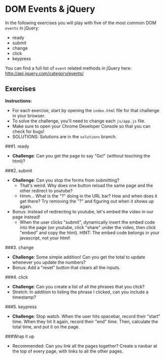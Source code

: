 # DOM Events & jQuery
In the following exercises you will play with five of the most common DOM `events` in jQuery:
- ready
- submit
- change
- click
- keypress

You can find a full list of `event` related methods in jQuery here: http://api.jquery.com/category/events/

## Exercises

**Instructions:**  
* For each exercise, start by opening the `index.html` file for that challenge in your browser. 
* To solve the challenge, you'll need to change each `js/app.js` file.
* Make sure to open your Chrome Developer Console so that you can check for bugs!
* SOLUTIONS: Solutions are in the `solutions` branch.

###1. ready
- **Challenge**: Can you get the page to say "Go!" (without touching the html)?

###2. submit
- **Challenge**: Can you stop the forms from submitting?
    + That's weird. Why does one button reload the same page and the other redirect to youtube?
    + Hmm... What is the "?" doing in the URL bar? How and when does it get there? Try removing the "?" and figuring out when it shows up again.
- Bonus: Instead of redirecting to youtube, let's embed the video in our page instead!
    +  When the user clicks "submit", dynamically insert the embed code into the page (on youtube, click "share" under the video, then click "embed" and copy the html). HINT: The embed code belongs in your javascript, not your html!

###3. change
- **Challenge**: Some simple addition! Can you get the total to update whenever you update the numbers?
- Bonus: Add a "reset" button that clears all the inputs.

###4. click
- **Challenge**: Can you create a list of all the phrases that you click?
- Stretch: In addition to listing the phrase I clicked, can you include a timestamp?

###5. keypress
- **Challenge**: Stop watch. When the user hits spacebar, record their "start" time. When they  hit it again, record their "end" time. Then, calculate the total time, and put it on the page.

###Wrap it up
- Recommended: Can you link all the pages together? Create a navbar at the top of every page, with links to all the other pages.
